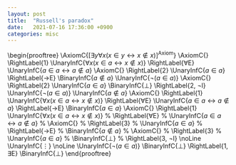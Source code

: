 ```yaml
---
layout: post
title:  "Russell's paradox"
date:   2021-07-16 17:36:00 +0900
categories: misc
---
```

\begin{prooftree}
  \AxiomC{$[\exists y \forall x (x\in y \leftrightarrow x\notin x)]^{\text{Axiom}}$}
    \AxiomC{}
    \RightLabel{1}
    \UnaryInfC{$\forall x (x\in a \leftrightarrow x\notin  x)$}
    \RightLabel{$\forall$E}
    \UnaryInfC{$a\in a\leftrightarrow a\notin a$}
        \AxiomC{}
        \RightLabel{2}
        \UnaryInfC{$a\in a$}
    \RightLabel{$\rightarrow$E}
    \BinaryInfC{$a\notin a$}
    \UnaryInfC{$\lnot(a\in a)$}
        \AxiomC{}
        \RightLabel{2}
        \UnaryInfC{$a\in a$}
    \BinaryInfC{$\bot$}
    \RightLabel{2, $\lnot$I}
    \UnaryInfC{$\lnot (a\in a)$}
    \UnaryInfC{$a\notin a$}
            \AxiomC{}
            \RightLabel{1}
            \UnaryInfC{$\forall x (x\in a \leftrightarrow x\notin  x)$}
            \RightLabel{$\forall$E}
            \UnaryInfC{$a\in a\leftrightarrow a\notin a$}
    \RightLabel{$\rightarrow$E}
    \BinaryInfC{$a\in a$}
                \AxiomC{}
                \RightLabel{1}
                \UnaryInfC{$\forall x (x\in a \leftrightarrow x\notin  x)$}
%                \RightLabel{$\forall$E}
%                \UnaryInfC{$a\in a\leftrightarrow a\notin a$}
%                    \AxiomC{}
%                    \RightLabel{3}
%                    \UnaryInfC{$a\in a$}
%                    \RightLabel{$\rightarrow$E}
%                \BinaryInfC{$a\notin a$}
%                    \AxiomC{}
%                    \RightLabel{3}
%                    \UnaryInfC{$a\in a$}
%                \BinaryInfC{$\bot$}
%                \RightLabel{3, $\lnot$I}
                \noLine
                \UnaryInfC{$\vdots$}
                \noLine
                \UnaryInfC{$\lnot (a\in a)$}
    \BinaryInfC{$\bot$}
  \RightLabel{1, $\exists$E}
  \BinaryInfC{$\bot$}
\end{prooftree}
